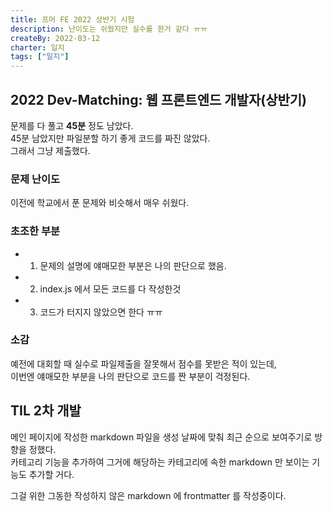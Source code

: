```yaml
---
title: 프머 FE 2022 상반기 시험
description: 난이도는 쉬웠지만 실수를 한거 같다 ㅠㅠ
createBy: 2022-03-12
charter: 일지
tags: ["일지"]
---
```


## 2022 Dev-Matching: 웹 프론트엔드 개발자(상반기)

문제를 다 풀고 **45분** 정도 남았다.  
45분 남았지만 파일분할 하기 좋게 코드를 짜진 않았다.  
그래서 그냥 제출했다.

### 문제 난이도

이전에 학교에서 푼 문제와 비슷해서 매우 쉬웠다.

### 초조한 부분

-   1. 문제의 설명에 얘매모한 부분은 나의 판단으로 했음.
-   2. index.js 에서 모든 코드를 다 작성한것
-   3. 코드가 터지지 않았으면 한다 ㅠㅠ

### 소감

예전에 대회할 때 실수로 파일제출을 잘못해서 점수를 못받은 적이 있는데,  
이번엔 얘매모한 부분을 나의 판단으로 코드를 짠 부분이 걱정된다.

## TIL 2차 개발

메인 페이지에 작성한 markdown 파일을 생성 날짜에 맞춰 최근 순으로 보여주기로 방향을 정했다.  
카테고리 기능을 추가하여 그거에 해당하는 카테고리에 속한 markdown 만 보이는 기능도 추가할 거다.

그걸 위한 그동한 작성하지 않은 markdown 에 frontmatter 를 작성중이다.

